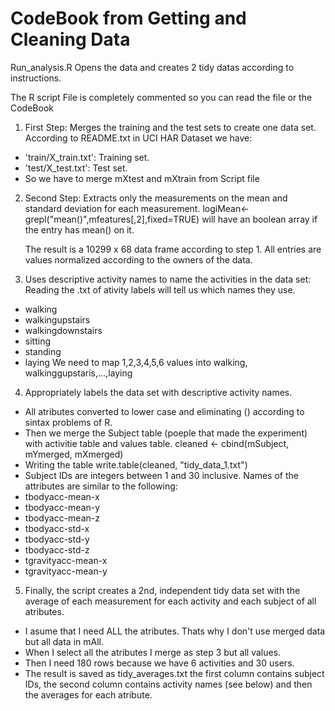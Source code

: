 CodeBook from Getting and Cleaning Data
==========================
Run_analysis.R Opens the data and creates 2 tidy datas according to instructions.

The R script File is completely commented so you can read the file or the CodeBook

1. First Step: Merges the training and the test sets to create one data set.
According to README.txt in UCI HAR Dataset we have:
 - 'train/X_train.txt': Training set.
 - 'test/X_test.txt':   Test set.
 - So we have to merge mXtest and mXtrain from Script file

2. Second Step: Extracts only the measurements on the mean and standard deviation for each measurement. 
	logiMean<-grepl("mean()",mfeatures[,2],fixed=TRUE) will have an boolean array if the entry has mean() on it.
	
	The result is a 10299 x 68 data frame according to step 1.
	All entries are values normalized according to the owners of the data.

3. Uses descriptive activity names to name the activities in the data set:
   Reading the .txt of ativity labels will tell us which names they use.
 - walking
 - walkingupstairs
 - walkingdownstairs
 - sitting
 - standing
 - laying
 We need to map 1,2,3,4,5,6 values into walking, walkinggupstaris,...,laying
	
4. Appropriately labels the data set with descriptive activity names. 
 - All atributes converted to lower case and eliminating () according to sintax problems of R.
 - Then we merge the Subject table (poeple that made the experiment) with activitie table and values table.
   cleaned <- cbind(mSubject, mYmerged, mXmerged)
 - Writing the table
   write.table(cleaned, "tidy_data_1.txt")
 - Subject IDs are integers between 1 and 30 inclusive.
Names of the attributes are similar to the following:
 - tbodyacc-mean-x 
 - tbodyacc-mean-y 
 - tbodyacc-mean-z 
 - tbodyacc-std-x 
 - tbodyacc-std-y 
 - tbodyacc-std-z 
 - tgravityacc-mean-x 
 - tgravityacc-mean-y
	
5. Finally, the script creates a 2nd, independent tidy data set with the average
 of each measurement for each activity and each subject of all atributes.
 - I asume that I need ALL the atributes. Thats why I don't use merged data but all data in mAll.
 - When I select all the atributes I merge as step 3 but all values.
 - Then I need 180 rows because we have 6 activities and 30 users.
 - The result is saved as tidy_averages.txt the first column contains subject IDs, the second column contains activity names (see below) and then the averages for each atribute.
